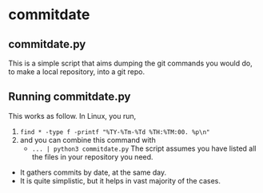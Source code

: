 # commitdate
## commitdate.py
This is a simple script that aims dumping the git commands you would do, to 
make a local repository, into a git repo.
## Running commitdate.py
This works as follow.
In Linux, you run,
1. `find * -type f -printf "%TY-%Tm-%Td %TH:%TM:00. %p\n"`
1. and you can combine this command with
   + `... | python3 commitdate.py`
The script assumes you have listed all the files in your repository you need.
- It gathers commits by date, at the same day.
- It is quite simplistic, but it helps in vast majority of the cases.
